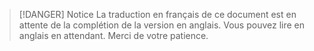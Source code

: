 > [!DANGER] Notice
> La traduction en français de ce document est en attente de la complétion de la version en anglais. Vous pouvez lire en anglais en attendant. Merci de votre patience.
